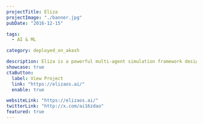 ```yaml
---
projectTitle: Eliza
projectImage: "./banner.jpg"
pubDate: "2016-12-15"

tags:
  - AI & ML

category: deployed_on_akash

description: Eliza is a powerful multi-agent simulation framework designed to create, deploy and manage autonomous AI agents.
showcase: true
ctaButton:
  label: View Project
  link: "https://elizaos.ai/"
  enable: true

websiteLink: "https://elizaos.ai/"
twitterLink: "http://x.com/ai16zdao"
featured: true
---
```

